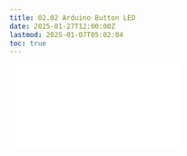 ```yaml
---
title: 02.02 Arduino Button LED
date: 2025-01-27T12:00:00Z
lastmod: 2025-01-07T05:02:04
toc: true
---
```


![Link to included file content](../../../../arduino/button-led-control-arduino.md)
